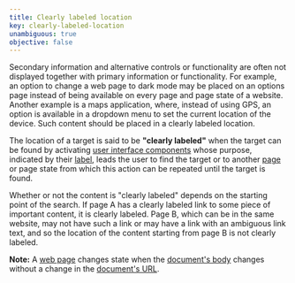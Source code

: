 ```yaml
---
title: Clearly labeled location
key: clearly-labeled-location
unambiguous: true
objective: false
---
```


Secondary information and alternative controls or functionality are often not displayed together with primary information or functionality. For example, an option to change a web page to dark mode may be placed on an options page instead of being available on every page and page state of a website. Another example is a maps application, where, instead of using GPS, an option is available in a dropdown menu to set the current location of the device. Such content should be placed in a clearly labeled location.

The location of a target is said to be **"clearly labeled"** when the target can be found by activating [user interface components][] whose purpose, indicated by their [label], leads the user to find the target or to another [page][web page] or page state from which this action can be repeated until the target is found.

Whether or not the content is "clearly labeled" depends on the starting point of the search. If page A has a clearly labeled link to some piece of important content, it is clearly labeled. Page B, which can be in the same website, may not have such a link or may have a link with an ambiguous link text, and so the location of the content starting from page B is not clearly labeled.

**Note:** A [web page][] changes state when the [document's body][body] changes without a change in the [document's URL][URL].

[body]: https://html.spec.whatwg.org/#dom-document-body
[label]: https://www.w3.org/TR/WCAG21/#dfn-labels
[URL]: https://dom.spec.whatwg.org/#concept-document-url
[user interface components]: https://www.w3.org/TR/WCAG21/#dfn-user-interface-components
[web page]: #web-page-html 'Definition of web page'